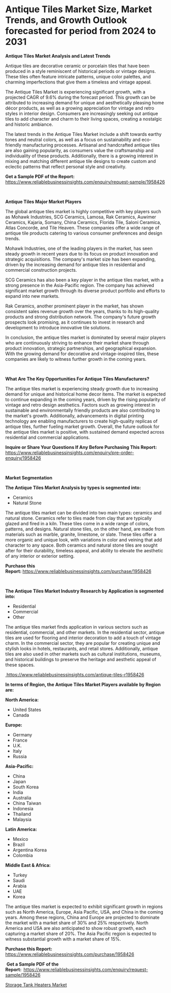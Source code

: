 <p><h1>Antique Tiles Market Size, Market Trends, and Growth Outlook forecasted for period from 2024 to 2031</h1></p><p><strong>Antique Tiles Market Analysis and Latest Trends</strong></p>
<p><p>Antique tiles are decorative ceramic or porcelain tiles that have been produced in a style reminiscent of historical periods or vintage designs. These tiles often feature intricate patterns, unique color palettes, and charming imperfections that give them a timeless and vintage appeal.</p><p>The Antique Tiles Market is experiencing significant growth, with a projected CAGR of 9.6% during the forecast period. This growth can be attributed to increasing demand for unique and aesthetically pleasing home décor products, as well as a growing appreciation for vintage and retro styles in interior design. Consumers are increasingly seeking out antique tiles to add character and charm to their living spaces, creating a nostalgic and historic ambiance.</p><p>The latest trends in the Antique Tiles Market include a shift towards earthy tones and neutral colors, as well as a focus on sustainability and eco-friendly manufacturing processes. Artisanal and handcrafted antique tiles are also gaining popularity, as consumers value the craftsmanship and individuality of these products. Additionally, there is a growing interest in mixing and matching different antique tile designs to create custom and eclectic patterns that reflect personal style and creativity.</p></p>
<p><strong>Get a Sample PDF of the Report:&nbsp;</strong> <a href="https://www.reliablebusinessinsights.com/enquiry/request-sample/1958426">https://www.reliablebusinessinsights.com/enquiry/request-sample/1958426</a></p>
<p>&nbsp;</p>
<p><strong>Antique Tiles Major Market Players</strong></p>
<p><p>The global antique tiles market is highly competitive with key players such as Mohawk Industries, SCG Ceramics, Lamosa, Rak Ceramics, Auwimer Ceramics, Kajaria, Somany, China Ceramics, Florida Tile, Saloni Ceramica, Atlas Concorde, and Tile Heaven. These companies offer a wide range of antique tile products catering to various consumer preferences and design trends.</p><p>Mohawk Industries, one of the leading players in the market, has seen steady growth in recent years due to its focus on product innovation and strategic acquisitions. The company's market size has been expanding, driven by the increasing demand for antique tiles in residential and commercial construction projects.</p><p>SCG Ceramics has also been a key player in the antique tiles market, with a strong presence in the Asia-Pacific region. The company has achieved significant market growth through its diverse product portfolio and efforts to expand into new markets.</p><p>Rak Ceramics, another prominent player in the market, has shown consistent sales revenue growth over the years, thanks to its high-quality products and strong distribution network. The company's future growth prospects look promising, as it continues to invest in research and development to introduce innovative tile solutions.</p><p>In conclusion, the antique tiles market is dominated by several major players who are continuously striving to enhance their market share through product innovation, strategic partnerships, and geographical expansion. With the growing demand for decorative and vintage-inspired tiles, these companies are likely to witness further growth in the coming years.</p></p>
<p>&nbsp;</p>
<p><strong>What Are The Key Opportunities For Antique Tiles Manufacturers?</strong></p>
<p><p>The antique tiles market is experiencing steady growth due to increasing demand for unique and historical home decor items. The market is expected to continue expanding in the coming years, driven by the rising popularity of vintage and retro design aesthetics. Factors such as growing interest in sustainable and environmentally friendly products are also contributing to the market's growth. Additionally, advancements in digital printing technology are enabling manufacturers to create high-quality replicas of antique tiles, further fueling market growth. Overall, the future outlook for the antique tiles market is positive, with sustained demand expected across residential and commercial applications.</p></p>
<p><strong>Inquire or Share Your Questions If Any Before Purchasing This Report:</strong> <a href="https://www.reliablebusinessinsights.com/enquiry/pre-order-enquiry/1958426">https://www.reliablebusinessinsights.com/enquiry/pre-order-enquiry/1958426</a></p>
<p>&nbsp;</p>
<p><strong>Market Segmentation</strong></p>
<p><strong>The Antique Tiles Market Analysis by types is segmented into:</strong></p>
<p><ul><li>Ceramics</li><li>Natural Stone</li></ul></p>
<p><p>The antique tiles market can be divided into two main types: ceramics and natural stone. Ceramics refer to tiles made from clay that are typically glazed and fired in a kiln. These tiles come in a wide range of colors, patterns, and designs. Natural stone tiles, on the other hand, are made from materials such as marble, granite, limestone, or slate. These tiles offer a more organic and unique look, with variations in color and veining that add character to any space. Both ceramics and natural stone tiles are sought after for their durability, timeless appeal, and ability to elevate the aesthetic of any interior or exterior setting.</p></p>
<p><strong>Purchase this Report:&nbsp;</strong><a href="https://www.reliablebusinessinsights.com/purchase/1958426">https://www.reliablebusinessinsights.com/purchase/1958426</a></p>
<p>&nbsp;</p>
<p><strong>The Antique Tiles Market Industry Research by Application is segmented into:</strong></p>
<p><ul><li>Residential</li><li>Commercial</li><li>Other</li></ul></p>
<p><p>The antique tiles market finds application in various sectors such as residential, commercial, and other markets. In the residential sector, antique tiles are used for flooring and interior decoration to add a touch of vintage charm. In the commercial sector, they are popular for creating unique and stylish looks in hotels, restaurants, and retail stores. Additionally, antique tiles are also used in other markets such as cultural institutions, museums, and historical buildings to preserve the heritage and aesthetic appeal of these spaces.</p></p>
<p><a href="https://www.reliablebusinessinsights.com/antique-tiles-r1958426">&nbsp;https://www.reliablebusinessinsights.com/antique-tiles-r1958426</a></p>
<p><strong>In terms of Region, the Antique Tiles Market Players available by Region are:</strong></p>
<p>
    <p> <strong> North America: </strong>
        <ul>
            <li>United States</li>
            <li>Canada</li>
        </ul>
        </p> 
    <p> <strong> Europe: </strong>
        <ul>
            <li>Germany</li>
            <li>France</li>
            <li>U.K.</li>
            <li>Italy</li>
            <li>Russia</li>
        </ul>
        </p> 
    <p> <strong> Asia-Pacific: </strong>
        <ul>
            <li>China</li>
            <li>Japan</li>
            <li>South Korea</li>
            <li>India</li>
            <li>Australia</li>
            <li>China Taiwan</li>
            <li>Indonesia</li>
            <li>Thailand</li>
            <li>Malaysia</li>
        </ul>
        </p> 
    <p> <strong> Latin America: </strong>
        <ul>
            <li>Mexico</li>
            <li>Brazil</li>
            <li>Argentina Korea</li>
            <li>Colombia</li>
        </ul>
        </p> 
    <p> <strong> Middle East & Africa: </strong>
        <ul>
            <li>Turkey</li>
            <li>Saudi</li>
            <li>Arabia</li>
            <li>UAE</li>
            <li>Korea</li>
        </ul>
    </p>
    </p>
<p><p>The antique tiles market is expected to exhibit significant growth in regions such as North America, Europe, Asia Pacific, USA, and China in the coming years. Among these regions, China and Europe are projected to dominate the market with a market share of 30% and 25% respectively. North America and USA are also anticipated to show robust growth, each capturing a market share of 20%. The Asia Pacific region is expected to witness substantial growth with a market share of 15%.</p></p>
<p><strong>Purchase this Report: </strong><a href="https://www.reliablebusinessinsights.com/purchase/1958426">https://www.reliablebusinessinsights.com/purchase/1958426</a></p>
<p>&nbsp;<strong>Get a Sample PDF of the Report:&nbsp;&nbsp;</strong><a href="https://www.reliablebusinessinsights.com/enquiry/request-sample/1958426">https://www.reliablebusinessinsights.com/enquiry/request-sample/1958426</a></p>
<p><strong></strong></p>
<p><p><a href="https://github.com/thomasBaker655/Market-Research-Report-List-1/blob/main/storage-tank-heaters-market.md">Storage Tank Heaters Market</a></p></p>